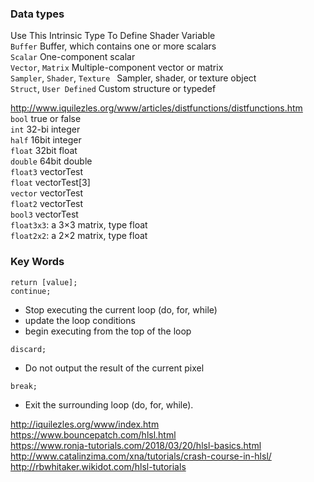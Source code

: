 ### Data types  

Use This Intrinsic Type    To Define Shader Variable   
`Buffer`    Buffer, which contains one or more scalars  
`Scalar`    One-component scalar  
`Vector`, `Matrix`    Multiple-component vector or matrix  
`Sampler`, `Shader`, `Texture `   Sampler, shader, or texture object  
`Struct`, `User Defined`    Custom structure or typedef  

http://www.iquilezles.org/www/articles/distfunctions/distfunctions.htm   
`bool` true or false  
`int` 32-bi integer  
`half` 16bit integer  
`float` 32bit float  
`double` 64bit double  
`float3` vectorTest  
`float` vectorTest[3]  
`vector` vectorTest  
`float2` vectorTest    
`bool3` vectorTest    
`float3x3`: a 3×3 matrix, type float  
`float2x2`: a 2×2 matrix, type float  

### Key Words

`return [value];`  
`continue;`   
- Stop executing the current loop (do, for, while)  
- update the loop conditions  
- begin executing from the top of the loop  

`discard;`  
- Do not output the result of the current pixel   

`break;`  
- Exit the surrounding loop (do, for, while).

http://iquilezles.org/www/index.htm   
https://www.bouncepatch.com/hlsl.html  
https://www.ronja-tutorials.com/2018/03/20/hlsl-basics.html  
http://www.catalinzima.com/xna/tutorials/crash-course-in-hlsl/  
http://rbwhitaker.wikidot.com/hlsl-tutorials
